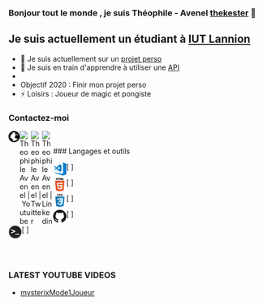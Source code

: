 ### Bonjour tout le monde , je suis Théophile - Avenel [thekester][site web] :wave:

## Je suis actuellement un étudiant à [IUT Lannion][universite]
- 🔭 Je suis actuellement sur un [projet perso][projetActuel]
- 🌱 Je suis en train d'apprendre à utiliser une [API][scryfall]
-
- Objectif 2020 : Finir mon projet perso
- ⚡ Loisirs : Joueur de magic et pongiste

### Contactez-moi

[<img  align="left" alt="tavenel.netlify.app" width="22px" src="https://raw.githubusercontent.com/iconic/open-iconic/master/svg/globe.svg" /> ][site web]

[<img  align="left" alt="Theophile Avenel | Youtube" width="22px" src="https://upload.wikimedia.org/wikipedia/commons/0/09/YouTube_full-color_icon_%282017%29.svg" /> ][youtube]

[<img  align="left" alt="Theophile Avenel | Twitter" width="22px" src="https://img.icons8.com/fluent/100/000000/twitter.png" /> ][twitter]

[<img  align="left" alt="Theophile Avenel | Linkedin" width="22px" src="https://img.icons8.com/office/30/000000/linkedin.png" /> ][linkedin]

<br />

### Langages et outils

[<img  align="left" alt="Visual Studio Code" width="26px" src="https://raw.githubusercontent.com/github/explore/80688e429a7d4ef2fca1e82350fe8e3517d3494d/topics/visual-studio-code/visual-studio-code.png" /> ]

[<img  align="left" alt="HTML5" width="26px" src="https://raw.githubusercontent.com/github/explore/80688e429a7d4ef2fca1e82350fe8e3517d3494d/topics/html/html.png" /> ]

[<img  align="left" alt="CSS3" width="26px" src="https://raw.githubusercontent.com/github/explore/80688e429a7d4ef2fca1e82350fe8e3517d3494d/topics/css/css.png" /> ]

[<img  align="left" alt="Github" width="26px" src="https://raw.githubusercontent.com/github/explore/78df643247d429f6cc873026c0622819ad797942/topics/github/github.png" /> ]

[<img  align="left" alt="Shell" width="26px" src="https://raw.githubusercontent.com/github/explore/80688e429a7d4ef2fca1e82350fe8e3517d3494d/topics/terminal/terminal.png" /> ]


<br />
<br />

### LATEST YOUTUBE VIDEOS
<!-- YOUTUBE:START -->
- [mysterixMode1Joueur](https://www.youtube.com/watch?v=cbG9VeXRSeg)
<!-- YOUTUBE:END -->

[site web]: https://tavenel.netlify.app
[universite]: http://www.iut-lannion.fr/
[projetActuel]: https://github.com/thekester/traitementCarteMagic
[scryfall]: https://scryfall.com/docs/api
[youtube]: https://www.youtube.com/channel/UCUzyyjeZdNp0TTtFn2dRVtQ?
[twitter]: https://twitter.com/AvenelTheophile
[linkedin]: https://www.linkedin.com/in/theophile-avenel-42974a194